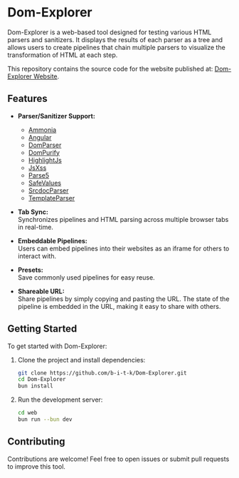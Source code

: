 # Dom-Explorer

Dom-Explorer is a web-based tool designed for testing various HTML parsers and sanitizers. It displays the results of each parser as a tree and allows users to create pipelines that chain multiple parsers to visualize the transformation of HTML at each step. 

This repository contains the source code for the website published at: [Dom-Explorer Website](https://yeswehack.github.io/Dom-Explorer/).

## Features

- **Parser/Sanitizer Support:**
  - [Ammonia](https://github.com/rust-ammonia/ammonia)
  - [Angular](https://angular.io/)
  - [DomParser](https://developer.mozilla.org/en-US/docs/Web/API/DOMParser)
  - [DomPurify](https://github.com/cure53/DOMPurify)
  - [HighlightJs](https://highlightjs.org/)
  - [JsXss](https://jsxss.com/en/index.html)
  - [Parse5](https://github.com/inikulin/parse5)
  - [SafeValues](https://github.com/google/safevalues)
  - [SrcdocParser](https://developer.mozilla.org/en-US/docs/Web/API/HTMLIFrameElement/srcdoc)
  - [TemplateParser](https://developer.mozilla.org/en-US/docs/Web/API/HTMLTemplateElement)

- **Tab Sync:**  
  Synchronizes pipelines and HTML parsing across multiple browser tabs in real-time.

- **Embeddable Pipelines:**  
  Users can embed pipelines into their websites as an iframe for others to interact with.

- **Presets:**  
  Save commonly used pipelines for easy reuse.

- **Shareable URL:**  
  Share pipelines by simply copying and pasting the URL. The state of the pipeline is embedded in the URL, making it easy to share with others.

## Getting Started

To get started with Dom-Explorer:

1. Clone the project and install dependencies:
   ```bash
   git clone https://github.com/b-i-t-k/Dom-Explorer.git
   cd Dom-Explorer
   bun install
   ```

2. Run the development server:
   ```bash
   cd web
   bun run --bun dev
   ```

## Contributing

Contributions are welcome! Feel free to open issues or submit pull requests to improve this tool.
